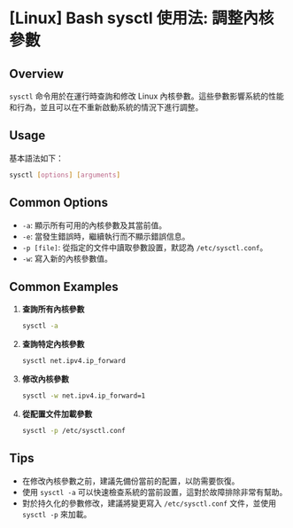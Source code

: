 # [Linux] Bash sysctl 使用法: 調整內核參數

## Overview
`sysctl` 命令用於在運行時查詢和修改 Linux 內核參數。這些參數影響系統的性能和行為，並且可以在不重新啟動系統的情況下進行調整。

## Usage
基本語法如下：
```bash
sysctl [options] [arguments]
```

## Common Options
- `-a`: 顯示所有可用的內核參數及其當前值。
- `-e`: 當發生錯誤時，繼續執行而不顯示錯誤信息。
- `-p [file]`: 從指定的文件中讀取參數設置，默認為 `/etc/sysctl.conf`。
- `-w`: 寫入新的內核參數值。

## Common Examples
1. **查詢所有內核參數**
   ```bash
   sysctl -a
   ```

2. **查詢特定內核參數**
   ```bash
   sysctl net.ipv4.ip_forward
   ```

3. **修改內核參數**
   ```bash
   sysctl -w net.ipv4.ip_forward=1
   ```

4. **從配置文件加載參數**
   ```bash
   sysctl -p /etc/sysctl.conf
   ```

## Tips
- 在修改內核參數之前，建議先備份當前的配置，以防需要恢復。
- 使用 `sysctl -a` 可以快速檢查系統的當前設置，這對於故障排除非常有幫助。
- 對於持久化的參數修改，建議將變更寫入 `/etc/sysctl.conf` 文件，並使用 `sysctl -p` 來加載。
